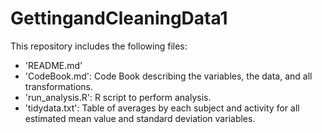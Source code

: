 GettingandCleaningData1
=======================
This repository includes the following files:

- 'README.md'
- 'CodeBook.md':  Code Book describing the variables, the data, and all transformations.
- 'run_analysis.R': R script to perform analysis.
- 'tidydata.txt':  Table of averages by each subject and activity for all estimated mean value and standard deviation variables.